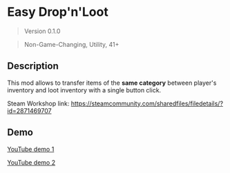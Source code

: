 # Easy Drop'n'Loot

> Version 0.1.0

> Non-Game-Changing, Utility, 41+

## Description

This mod allows to transfer items of the **same category** between player's inventory and loot inventory with a single button click.

Steam Workshop link: https://steamcommunity.com/sharedfiles/filedetails/?id=2871469707

## Demo

[YouTube demo 1](https://www.youtube.com/watch?v=xh9PNlCqXak&ab_channel=AlexandrosKujiman)

[YouTube demo 2](https://www.youtube.com/watch?v=H-jXv81ewNY&ab_channel=AlexandrosKujiman)

